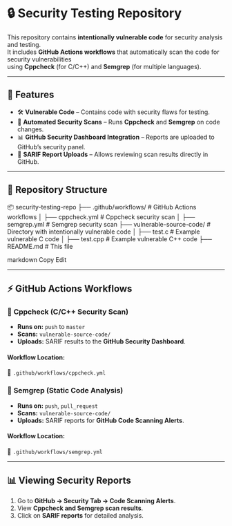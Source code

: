 # 🔒 Security Testing Repository

This repository contains **intentionally vulnerable code** for security analysis and testing.  
It includes **GitHub Actions workflows** that automatically scan the code for security vulnerabilities  
using **Cppcheck** (for C/C++) and **Semgrep** (for multiple languages).  

---

## 🚀 Features
- 🛠 **Vulnerable Code** – Contains code with security flaws for testing.
- 🤖 **Automated Security Scans** – Runs **Cppcheck** and **Semgrep** on code changes.
- 📊 **GitHub Security Dashboard Integration** – Reports are uploaded to GitHub’s security panel.
- 📂 **SARIF Report Uploads** – Allows reviewing scan results directly in GitHub.

---
## 📁 Repository Structure
📦 security-testing-repo ├── .github/workflows/ # GitHub Actions workflows │ ├── cppcheck.yml # Cppcheck security scan │ ├── semgrep.yml # Semgrep security scan ├── vulnerable-source-code/ # Directory with intentionally vulnerable code │ ├── test.c # Example vulnerable C code │ ├── test.cpp # Example vulnerable C++ code ├── README.md # This file

markdown
Copy
Edit

---

## ⚡ GitHub Actions Workflows

### 🔹 **Cppcheck (C/C++ Security Scan)**
- **Runs on:** `push` to `master`
- **Scans:** `vulnerable-source-code/`
- **Uploads:** SARIF results to the **GitHub Security Dashboard**.

#### **Workflow Location:**
📄 `.github/workflows/cppcheck.yml`

### 🔹 **Semgrep (Static Code Analysis)**
- **Runs on:** `push`, `pull_request`
- **Scans:** `vulnerable-source-code/`
- **Uploads:** SARIF reports for **GitHub Code Scanning Alerts**.

#### **Workflow Location:**
📄 `.github/workflows/semgrep.yml`

---

## 📊 Viewing Security Reports
1. Go to **GitHub → Security Tab → Code Scanning Alerts**.
2. View **Cppcheck and Semgrep scan results**.
3. Click on **SARIF reports** for detailed analysis.
